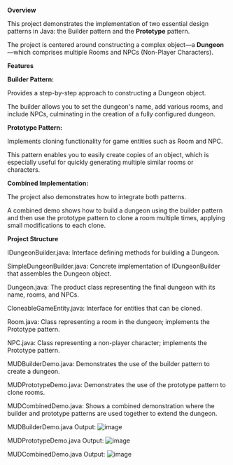 **Overview**

This project demonstrates the implementation of two essential design patterns in Java: the Builder pattern and the **Prototype** pattern. 

The project is centered around constructing a complex object—a **Dungeon**—which comprises multiple Rooms and NPCs (Non-Player Characters).

**Features**

**Builder Pattern:**

Provides a step-by-step approach to constructing a Dungeon object. 

The builder allows you to set the dungeon's name, add various rooms, and include NPCs, culminating in the creation of a fully configured dungeon.

**Prototype Pattern:**

Implements cloning functionality for game entities such as Room and NPC. 

This pattern enables you to easily create copies of an object, which is especially useful for quickly generating multiple similar rooms or characters.

**Combined Implementation:**

The project also demonstrates how to integrate both patterns. 

A combined demo shows how to build a dungeon using the builder pattern and then use the prototype pattern to clone a room multiple times, applying small modifications to each clone.

**Project Structure**

IDungeonBuilder.java: Interface defining methods for building a Dungeon.

SimpleDungeonBuilder.java: Concrete implementation of IDungeonBuilder that assembles the Dungeon object.

Dungeon.java: The product class representing the final dungeon with its name, rooms, and NPCs.

CloneableGameEntity.java: Interface for entities that can be cloned.

Room.java: Class representing a room in the dungeon; implements the Prototype pattern.

NPC.java: Class representing a non-player character; implements the Prototype pattern.

MUDBuilderDemo.java: Demonstrates the use of the builder pattern to create a dungeon.

MUDPrototypeDemo.java: Demonstrates the use of the prototype pattern to clone rooms.

MUDCombinedDemo.java: Shows a combined demonstration where the builder and prototype patterns are used together to extend the dungeon.

MUDBuilderDemo.java Output:
![image](https://github.com/user-attachments/assets/555ae063-80f6-4cb0-9cea-e5ed3c61932d)

MUDPrototypeDemo.java Output:
![image](https://github.com/user-attachments/assets/ad9c0664-cadd-442d-9d3f-94e405a3cdc5)

MUDCombinedDemo.java Output:
![image](https://github.com/user-attachments/assets/76521470-de29-46eb-8aea-ed88eef18e98)





